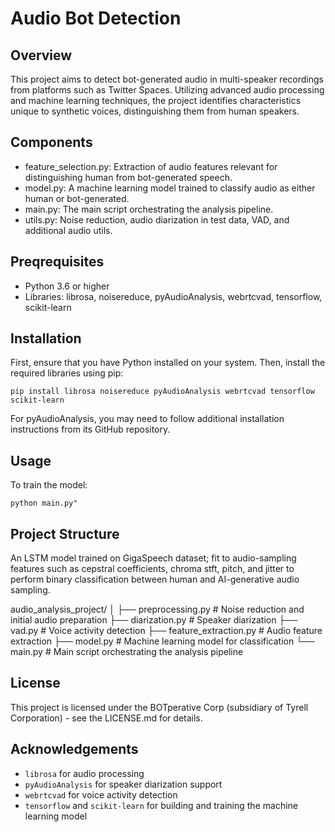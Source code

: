 # Audio Bot Detection

## Overview

This project aims to detect bot-generated audio in multi-speaker recordings from platforms such as Twitter Spaces. Utilizing advanced audio processing and machine learning techniques, the project identifies characteristics unique to synthetic voices, distinguishing them from human speakers.

## Components

- feature_selection.py: Extraction of audio features relevant for distinguishing human from bot-generated speech.
- model.py: A machine learning model trained to classify audio as either human or bot-generated.
- main.py: The main script orchestrating the analysis pipeline.
- utils.py: Noise reduction, audio diarization in test data, VAD, and additional audio utils.

## Preqrequisites

- Python 3.6 or higher
- Libraries: librosa, noisereduce, pyAudioAnalysis, webrtcvad, tensorflow, scikit-learn

## Installation

First, ensure that you have Python installed on your system. Then, install the required libraries using pip:

`pip install librosa noisereduce pyAudioAnalysis webrtcvad tensorflow scikit-learn`

For pyAudioAnalysis, you may need to follow additional installation instructions from its GitHub repository.

## Usage

To train the model:

`python main.py"`

## Project Structure
An LSTM model trained on GigaSpeech dataset; fit to audio-sampling features such as cepstral coefficients, chroma stft, pitch, and jitter to perform binary classification between human and AI-generative audio sampling. 

audio_analysis_project/
│
├── preprocessing.py       # Noise reduction and initial audio preparation
├── diarization.py         # Speaker diarization
├── vad.py                 # Voice activity detection
├── feature_extraction.py  # Audio feature extraction
├── model.py               # Machine learning model for classification
└── main.py                # Main script orchestrating the analysis pipeline

## License

This project is licensed under the BOTperative Corp (subsidiary of Tyrell Corporation) - see the LICENSE.md for details.

## Acknowledgements

- `librosa` for audio processing
- `pyAudioAnalysis` for speaker diarization support
- `webrtcvad` for voice activity detection
- `tensorflow` and `scikit-learn` for building and training the machine learning model